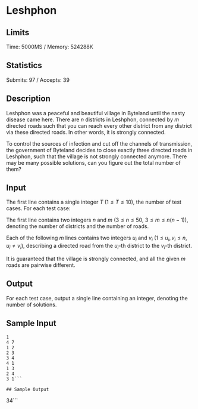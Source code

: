 # Leshphon

## Limits

Time: 5000MS / Memory: 524288K

## Statistics

Submits: 97 / Accepts: 39

## Description

Leshphon was a peaceful and beautiful village in Byteland until the nasty disease came here. There are $n$ districts in Leshphon, connected by $m$ directed roads such that you can reach every other district from any district via these directed roads. In other words, it is strongly connected.

To control the sources of infection and cut off the channels of transmission, the government of Byteland decides to close exactly three directed roads in Leshphon, such that the village is not strongly connected anymore. There may be many possible solutions, can you figure out the total number of them?

## Input

The first line contains a single integer $T$ ($1 \leq T \leq 10$), the number of test cases. For each test case:

The first line contains two integers $n$ and $m$ ($3\leq n\leq 50$, $3\leq m\leq n(n-1)$), denoting the number of districts and the number of roads.

Each of the following $m$ lines contains two integers $u_i$ and $v_i$ ($1 \leq u_i,v_i\leq n$, $u_i\neq v_i$), describing a directed road from the $u_i$-th district to the $v_i$-th district.

It is guaranteed that the village is strongly connected, and all the given $m$ roads are pairwise different.

## Output

For each test case, output a single line containing an integer, denoting the number of solutions.

## Sample Input

```
1
4 7
1 2
2 3
3 4
4 1
1 3
2 4
3 1```

## Sample Output

```
34```

